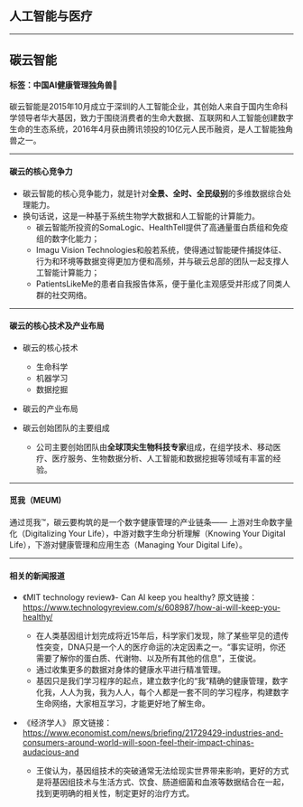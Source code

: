 ## 人工智能与医疗
---
## 碳云智能
#### 标签：中国AI健康管理独角兽🦄

碳云智能是2015年10月成立于深圳的人工智能企业，其创始人来自于国内生命科学领导者华大基因，致力于围绕消费者的生命大数据、互联网和人工智能创建数字生命的生态系统，2016年4月获由腾讯领投的10亿元人民币融资，是人工智能独角兽之一。

---

#### 碳云的核心竞争力

  * 碳云智能的核心竞争能力，就是针对**全景、全时、全民级别**的多维数据综合处理能力。
  * 换句话说，这是一种基于系统生物学大数据和人工智能的计算能力。
     * 碳云智能所投资的SomaLogic、HealthTell提供了高通量蛋白质组和免疫组的数字化能力；
     * Imagu Vision Technologies和般若系统，使得通过智能硬件捕捉体征、行为和环境等数据变得更加方便和高频，并与碳云总部的团队一起支撑人工智能计算能力；
     * PatientsLikeMe的患者自我报告体系，便于量化主观感受并形成了同类人群的社交网络。

---
#### 碳云的核心技术及产业布局
* 碳云的核心技术
  * 生命科学
  * 机器学习
  * 数据挖掘
  
* 碳云的产业布局
 

 
* 碳云创始团队的主要组成
  * 公司主要创始团队由**全球顶尖生物科技专家**组成，在组学技术、移动医疗、医疗服务、生物数据分析、人工智能和数据挖掘等领域有丰富的经验。

----

#### 觅我（MEUM)
 
 通过觅我™，碳云要构筑的是一个数字健康管理的产业链条—— 上游对生命数字量化（Digitalizing Your Life），中游对数字生命分析理解（Knowing Your Digital Life），下游对健康管理和应用生态（Managing Your Digital Life）。
 
 ----
 

 
#### 相关的新闻报道
* 《MIT technology review》- Can AI keep you healthy?
原文链接：https://www.technologyreview.com/s/608987/how-ai-will-keep-you-healthy/

  * 在人类基因组计划完成将近15年后，科学家们发现，除了某些罕见的遗传性突变，DNA只是一个人的医疗命运的决定因素之一。“事实证明，你还需要了解你的蛋白质、代谢物、以及所有其他的信息”，王俊说。
  
  * 通过收集更多的数据对身体的健康水平进行精准管理。
  * 基因只是我们学习程序的起点，建立数字化的“我”精确的健康管理，数字化我，人人为我，我为人人，每个人都是一套不同的学习程序，构建数字生命网络，大家相互学习，才能更好地了解生命。
* 《经济学人》
原文链接：https://www.economist.com/news/briefing/21729429-industries-and-consumers-around-world-will-soon-feel-their-impact-chinas-audacious-and
  * 王俊认为，基因组技术的突破通常无法给现实世界带来影响，更好的方式是将基因组技术与生活方式、饮食、肠道细菌和血液等数据结合在一起，找到更明确的相关性，制定更好的治疗方式。




